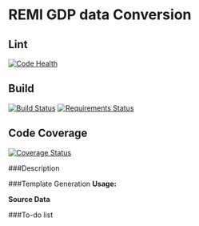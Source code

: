 # REMI GDP data Conversion

## Lint
[![Code Health](https://landscape.io/github/mnatale/column-filter/master/landscape.svg?style=plastic)](https://landscape.io/github/mnatale/column-filter/master)

## Build
[![Build Status](https://travis-ci.org/mnatale/column-filter.svg?branch=master)](https://travis-ci.org/mnatale/column-filter)
[![Requirements Status](https://requires.io/github/mnatale/column-filter/requirements.svg?branch=master)](https://requires.io/github/mnatale/column-filter/requirements/?branch=master)
## Code Coverage
[![Coverage Status](https://coveralls.io/repos/github/mnatale/column-filter/badge.svg?branch=master)](https://coveralls.io/github/mnatale/column-filter?branch=master)

###Description

###Template Generation
**Usage:** 

**Source Data**
    <p> </p>

###To-do list


